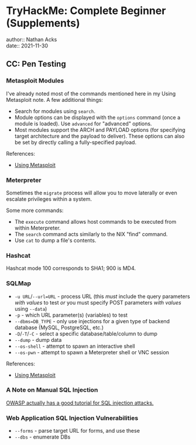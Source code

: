 # TryHackMe: Complete Beginner (Supplements)

author:: Nathan Acks  
date:: 2021-11-30

## CC: Pen Testing

### Metasploit Modules

I've already noted most of the commands mentioned here in my Using Metasploit note. A few additional things:

* Search for modules using `search`.
* Module options can be displayed with the `options` command (once a module is loaded). Use `advanced` for "advanced" options.
* Most modules support the ARCH and PAYLOAD options (for specifying target architecture and the payload to deliver). These options can also be set by directly calling a fully-specified payload.

References:

* [Using Metasploit](../notes/metasploit.md)

### Meterpreter

Sometimes the `migrate` process will allow you to move laterally or even escalate privileges within a system.

Some more commands:

* The `execute` command allows host commands to be executed from within Meterpreter.
* The `search` command acts similarly to the NIX "find" command.
* Use `cat` to dump a file's contents.

### Hashcat

Hashcat mode 100 corresponds to SHA1; 900 is MD4.

### SQLMap

* `-u URL`/`--url=URL` - process URL (this *must* include the query parameters *with values* to test *or* you must specify POST parameters *with values* using `--data`)
* `-p` - which URL parameter(s) (variables) to test
* `--dbms=DB_TYPE` - only use injections for a given type of backend database (MySQL, PostgreSQL, etc.)
* `-D`/`-T`/`-C` - select a specific database/table/column to dump
* `--dump` - dump data
* `--os-shell` - attempt to spawn an interactive shell
* `--os-pwn` - attempt to spawn a Meterpreter shell or VNC session

References:

* [Using Metasploit](../notes/metasploit.md)

### A Note on Manual SQL Injection

[OWASP actually has a good tutorial for SQL injection attacks.](https://owasp.org/www-community/attacks/SQL_Injection)

### Web Application SQL Injection Vulnerabilities

* `--forms` - parse target URL for forms, and use these
* `--dbs` - enumerate DBs
